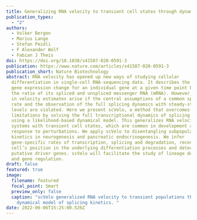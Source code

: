 ```yaml
---
title: Generalizing RNA velocity to transient cell states through dynamical modeling
publication_types:
  - "2"
authors:
  - Volker Bergen
  - Marius Lange
  - Stefan Peidli
  - F Alexander Wolf
  - Fabian J Theis
doi: https://doi.org/10.1038/s41587-020-0591-3
publication: https://www.nature.com/articles/s41587-020-0591-3
publication_short: Nature Biotechnology
abstract: RNA velocity has opened up new ways of studying cellular
  differentiation in single-cell RNA-sequencing data. It describes the rate of
  gene expression change for an individual gene at a given time point based on
  the ratio of its spliced and unspliced messenger RNA (mRNA). However, errors
  in velocity estimates arise if the central assumptions of a common splicing
  rate and the observation of the full splicing dynamics with steady-state mRNA
  levels are violated. Here we present scVelo, a method that overcomes these
  limitations by solving the full transcriptional dynamics of splicing kinetics
  using a likelihood-based dynamical model. This generalizes RNA velocity to
  systems with transient cell states, which are common in development and in
  response to perturbations. We apply scVelo to disentangling subpopulation
  kinetics in neurogenesis and pancreatic endocrinogenesis. We infer
  gene-specific rates of transcription, splicing and degradation, recover each
  cell’s position in the underlying differentiation processes and detect
  putative driver genes. scVelo will facilitate the study of lineage decisions
  and gene regulation.
draft: false
featured: true
image:
  filename: featured
  focal_point: Smart
  preview_only: false
  caption: "scVelo generalized RNA velocity to transient populations through a
    dynamical model of splicing kinetics. "
date: 2022-06-06T15:25:00.526Z
---
```

